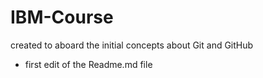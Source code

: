 # IBM-Course
created to aboard the initial concepts about Git and GitHub

* first edit of the Readme.md file
